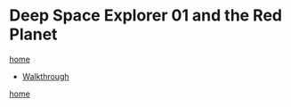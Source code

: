# Deep Space Explorer 01 and the Red Planet

[home](../../README.md)

* [Walkthrough](walkthrough/walkthrough.md)

[home](../../README.md)